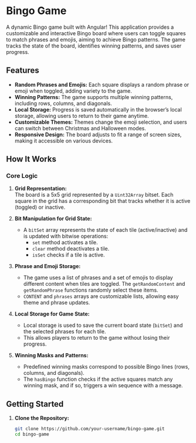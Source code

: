 # Bingo Game

A dynamic Bingo game built with Angular! This application provides a customizable and interactive Bingo board where users can toggle squares to match phrases and emojis, aiming to achieve Bingo patterns. The game tracks the state of the board, identifies winning patterns, and saves user progress.

## Features

- **Random Phrases and Emojis:** Each square displays a random phrase or emoji when toggled, adding variety to the game.
- **Winning Patterns:** The game supports multiple winning patterns, including rows, columns, and diagonals.
- **Local Storage:** Progress is saved automatically in the browser’s local storage, allowing users to return to their game anytime.
- **Customizable Themes:** Themes change the emoji selection, and users can switch between Christmas and Halloween modes.
- **Responsive Design:** The board adjusts to fit a range of screen sizes, making it accessible on various devices.

## How It Works

### Core Logic

1. **Grid Representation:**  
   The board is a 5x5 grid represented by a `Uint32Array` bitset. Each square in the grid has a corresponding bit that tracks whether it is active (toggled) or inactive.

2. **Bit Manipulation for Grid State:**
   - A `bitSet` array represents the state of each tile (active/inactive) and is updated with bitwise operations:
     - `set` method activates a tile.
     - `clear` method deactivates a tile.
     - `isSet` checks if a tile is active.

3. **Phrase and Emoji Storage:**  
   - The game uses a list of phrases and a set of emojis to display different content when tiles are toggled. The `getRandomContent` and `getRandomPhrase` functions randomly select these items.
   - `CONTENT` and `phrases` arrays are customizable lists, allowing easy theme and phrase updates.

4. **Local Storage for Game State:**  
   - Local storage is used to save the current board state (`bitSet`) and the selected phrases for each tile.
   - This allows players to return to the game without losing their progress.

5. **Winning Masks and Patterns:**  
   - Predefined winning masks correspond to possible Bingo lines (rows, columns, and diagonals).
   - The `hasBingo` function checks if the active squares match any winning mask, and if so, triggers a win sequence with a message.

## Getting Started

1. **Clone the Repository:**
   ```bash
   git clone https://github.com/your-username/bingo-game.git
   cd bingo-game
